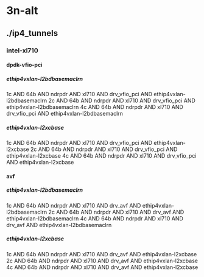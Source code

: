 # 3n-alt
## ./ip4_tunnels
### intel-xl710
#### dpdk-vfio-pci
##### ethip4vxlan-l2bdbasemaclrn
1c AND 64b AND ndrpdr AND xl710 AND drv_vfio_pci AND ethip4vxlan-l2bdbasemaclrn
2c AND 64b AND ndrpdr AND xl710 AND drv_vfio_pci AND ethip4vxlan-l2bdbasemaclrn
4c AND 64b AND ndrpdr AND xl710 AND drv_vfio_pci AND ethip4vxlan-l2bdbasemaclrn
##### ethip4vxlan-l2xcbase
1c AND 64b AND ndrpdr AND xl710 AND drv_vfio_pci AND ethip4vxlan-l2xcbase
2c AND 64b AND ndrpdr AND xl710 AND drv_vfio_pci AND ethip4vxlan-l2xcbase
4c AND 64b AND ndrpdr AND xl710 AND drv_vfio_pci AND ethip4vxlan-l2xcbase
#### avf
##### ethip4vxlan-l2bdbasemaclrn
1c AND 64b AND ndrpdr AND xl710 AND drv_avf AND ethip4vxlan-l2bdbasemaclrn
2c AND 64b AND ndrpdr AND xl710 AND drv_avf AND ethip4vxlan-l2bdbasemaclrn
4c AND 64b AND ndrpdr AND xl710 AND drv_avf AND ethip4vxlan-l2bdbasemaclrn
##### ethip4vxlan-l2xcbase
1c AND 64b AND ndrpdr AND xl710 AND drv_avf AND ethip4vxlan-l2xcbase
2c AND 64b AND ndrpdr AND xl710 AND drv_avf AND ethip4vxlan-l2xcbase
4c AND 64b AND ndrpdr AND xl710 AND drv_avf AND ethip4vxlan-l2xcbase
